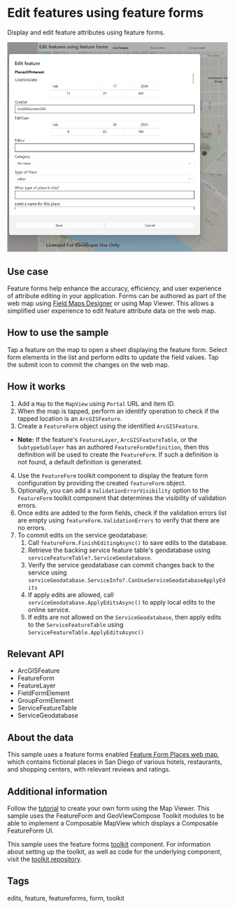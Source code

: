 # Edit features using feature forms

Display and edit feature attributes using feature forms.

![Image of Edit features using feature forms sample](EditFeaturesUsingFeatureForms.jpg)

## Use case

Feature forms help enhance the accuracy, efficiency, and user experience of attribute editing in your application. Forms can be authored as part of the web map using [Field Maps Designer](https://www.arcgis.com/apps/fieldmaps/) or using Map Viewer. This allows a simplified user experience to edit feature attribute data on the web map.

## How to use the sample

Tap a feature on the map to open a sheet displaying the feature form. Select form elements in the list and perform edits to update the field values. Tap the submit icon to commit the changes on the web map.

## How it works

1. Add a `Map` to the `MapView` using `Portal` URL and item ID.
2. When the map is tapped, perform an identify operation to check if the tapped location is an `ArcGISFeature`.
3. Create a `FeatureForm` object using the identified `ArcGISFeature`.
  * **Note:** If the feature's `FeatureLayer`, `ArcGISFeatureTable`, or the `SubtypeSublayer` has an authored `FeatureFormDefinition`, then this definition will be used to create the `FeatureForm`. If such a definition is not found, a default definition is generated.
4. Use the `FeatureForm` toolkit component to display the feature form configuration by providing the created `featureForm` object.
5. Optionally, you can add a `ValidationErrorVisibility` option to the `FeatureForm` toolkit component that determines the visibility of validation errors.
6. Once edits are added to the form fields, check if the validation errors list are empty using `featureForm.ValidationErrors` to verify that there are no errors.
7. To commit edits on the service geodatabase:
    1. Call `featureForm.FinishEditingAsync()` to save edits to the database.
    2. Retrieve the backing service feature table's geodatabase using `serviceFeatureTable?.ServiceGeodatabase`.
    3. Verify the service geodatabase can commit changes back to the service using `serviceGeodatabase.ServiceInfo?.CanUseServiceGeodatabaseApplyEdits`
    4. If apply edits are allowed, call `serviceGeodatabase.ApplyEditsAsync()` to apply local edits to the online service.
    5. If edits are not allowed on the `ServiceGeodatabase`, then apply edits to the `ServiceFeatureTable` using `ServiceFeatureTable.ApplyEditsAsync()`

## Relevant API

* ArcGISFeature
* FeatureForm
* FeatureLayer
* FieldFormElement
* GroupFormElement
* ServiceFeatureTable
* ServiceGeodatabase

## About the data

This sample uses a feature forms enabled [Feature Form Places web map](https://www.arcgis.com/home/item.html?id=516e4d6aeb4c495c87c41e11274c767f), which contains fictional places in San Diego of various hotels, restaurants, and shopping centers, with relevant reviews and ratings.

## Additional information

Follow the [tutorial](https://doc.arcgis.com/en/arcgis-online/create-maps/create-form-mv.htm) to create your own form using the Map Viewer. This sample uses the FeatureForm and GeoViewCompose Toolkit modules to be able to implement a Composable MapView which displays a Composable FeatureForm UI.

This sample uses the feature forms [toolkit](https://github.com/Esri/arcgis-maps-sdk-dotnet-toolkit/tree/main/src/Toolkit/Toolkit/UI/Controls/FeatureForm) component. For information about setting up the toolkit, as well as code for the underlying component, visit the [toolkit repository](https://github.com/Esri/arcgis-maps-sdk-dotnet-toolkit).

## Tags

edits, feature, featureforms, form, toolkit
